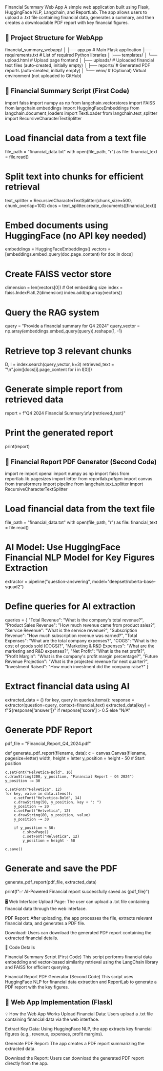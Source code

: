 
Financial Summary Web App
A simple web application built using Flask, HuggingFace NLP, Langchain, and ReportLab. The app allows users to upload a .txt file containing financial data, generates a summary, and then creates a downloadable PDF report with key financial figures.


## 📂 Project Structure for WebApp

financial_summary_webapp/
│
├── app.py                  # Main Flask application
├── requirements.txt         # List of required Python libraries
│
├── templates/
│   └── upload.html          # Upload page frontend
│
├── uploads/                 # Uploaded financial text files (auto-created, initially empty)
│
├── reports/                 # Generated PDF reports (auto-created, initially empty)
│
└── venv/                    # (Optional) Virtual environment (not uploaded to GitHub)

## 🧩 Financial Summary Script (First Code)

import faiss
import numpy as np
from langchain.vectorstores import FAISS
from langchain.embeddings import HuggingFaceEmbeddings
from langchain.document_loaders import TextLoader
from langchain.text_splitter import RecursiveCharacterTextSplitter

# Load financial data from a text file
file_path = "financial_data.txt"
with open(file_path, "r") as file:
    financial_text = file.read()

# Split text into chunks for efficient retrieval
text_splitter = RecursiveCharacterTextSplitter(chunk_size=500, chunk_overlap=100)
docs = text_splitter.create_documents([financial_text])

# Embed documents using HuggingFace (no API key needed)
embeddings = HuggingFaceEmbeddings()
vectors = [embeddings.embed_query(doc.page_content) for doc in docs]

# Create FAISS vector store
dimension = len(vectors[0])  # Get embedding size
index = faiss.IndexFlatL2(dimension)
index.add(np.array(vectors))

# Query the RAG system
query = "Provide a financial summary for Q4 2024"
query_vector = np.array(embeddings.embed_query(query)).reshape(1, -1)

# Retrieve top 3 relevant chunks
D, I = index.search(query_vector, k=3)
retrieved_text = "\n".join([docs[i].page_content for i in I[0]])

# Generate simple report from retrieved data
report = f"Q4 2024 Financial Summary:\n\n{retrieved_text}"

# Print the generated report
print(report)

## 🧩 Financial Report PDF Generator (Second Code)

import re
import openai
import numpy as np
import faiss
from reportlab.lib.pagesizes import letter
from reportlab.pdfgen import canvas
from transformers import pipeline
from langchain.text_splitter import RecursiveCharacterTextSplitter

# Load financial data from the text file
file_path = "financial_data.txt"
with open(file_path, "r") as file:
    financial_text = file.read()

# AI Model: Use HuggingFace Financial NLP Model for Key Figures Extraction
extractor = pipeline("question-answering", model="deepset/roberta-base-squad2")

# Define queries for AI extraction
queries = {
    "Total Revenue": "What is the company's total revenue?",
    "Product Sales Revenue": "How much revenue came from product sales?",
    "Service Revenue": "What is the service revenue?",
    "Subscription Revenue": "How much subscription revenue was earned?",
    "Total Expenses": "What are the total company expenses?",
    "COGS": "What is the cost of goods sold (COGS)?",
    "Marketing & R&D Expenses": "What are the marketing and R&D expenses?",
    "Net Profit": "What is the net profit?",
    "Profit Margin": "What is the company's profit margin percentage?",
    "Future Revenue Projection": "What is the projected revenue for next quarter?",
    "Investment Raised": "How much investment did the company raise?"
}

# Extract financial data using AI
extracted_data = {}
for key, query in queries.items():
    response = extractor(question=query, context=financial_text)
    extracted_data[key] = f"${response['answer']}" if response['score'] > 0.5 else "N/A"

# Generate PDF Report
pdf_file = "Financial_Report_Q4_2024.pdf"

def generate_pdf_report(filename, data):
    c = canvas.Canvas(filename, pagesize=letter)
    width, height = letter
    y_position = height - 50  # Start position

    c.setFont("Helvetica-Bold", 16)
    c.drawString(200, y_position, "Financial Report - Q4 2024")
    y_position -= 30

    c.setFont("Helvetica", 12)
    for key, value in data.items():
        c.setFont("Helvetica-Bold", 14)
        c.drawString(50, y_position, key + ": ")
        y_position -= 20
        c.setFont("Helvetica", 12)
        c.drawString(80, y_position, value)
        y_position -= 30

        if y_position < 50:
            c.showPage()
            c.setFont("Helvetica", 12)
            y_position = height - 50

    c.save()

# Generate and save the PDF
generate_pdf_report(pdf_file, extracted_data)

print(f"✅ AI-Powered Financial report successfully saved as {pdf_file}")


🖥️ Web Interface
Upload Page: The user can upload a .txt file containing financial data through the web interface.

PDF Report: After uploading, the app processes the file, extracts relevant financial data, and generates a PDF file.

Download: Users can download the generated PDF report containing the extracted financial details.

🧩 Code Details

Financial Summary Script (First Code)
This script performs financial data embedding and vector-based similarity retrieval using the LangChain library and FAISS for efficient querying.

Financial Report PDF Generator (Second Code)
This script uses HuggingFace NLP for financial data extraction and ReportLab to generate a PDF report with the key figures.


## 🚀 Web App Implementation (Flask)

💡 How the Web App Works
Upload Financial Data: Users upload a .txt file containing financial data via the web interface.

Extract Key Data: Using HuggingFace NLP, the app extracts key financial figures (e.g., revenue, expenses, profit margins).

Generate PDF Report: The app creates a PDF report summarizing the extracted data.

Download the Report: Users can download the generated PDF report directly from the app.
